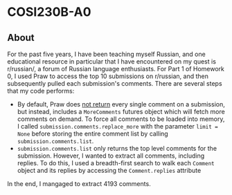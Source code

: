 # COSI230B-A0

## About

For the past five years, I have been teaching myself Russian, and one educational resource in particular that I have encountered on my quest is r/russian/, a forum of Russian language enthusiasts. For Part 1 of Homework 0, I used Praw to access the top 10 submissions on r/russian, and then subsequently pulled each submission's comments. There are several steps that my code performs:

* By default, Praw does [not return](https://praw.readthedocs.io/en/stable/tutorials/comments.html) every single comment on a submission, but instead, includes a `MoreComments` futures object which will fetch more comments on demand. To force all comments to be loaded into memory, I called `submission.comments.replace_more` with the parameter `limit = None` before storing the entire comment list by calling `submission.comments.list`. 
* `submission.comments.list` only returns the top level comments for the submission. However, I wanted to extract all comments, including replies. To do this, I used a breadth-first search to walk each `Comment` object and its replies by accessing the `Comment.replies` attribute

In the end, I mangaged to extract 4193 comments.